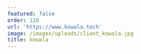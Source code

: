 ```yaml
---
featured: false
order: 120
url: 'https://www.kowala.tech'
image: /images/uploads/client_kowala.jpg
title: kowala
---
```

